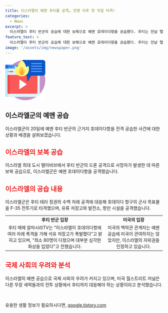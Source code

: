 ```yaml
---
title: 이스라엘이 예멘 후티를 공격… 전쟁 이후 첫 직접 타격!
categories:
  - News
excerpt: >
  이스라엘이 후티 반군의 공습에 대한 보복으로 예멘 호데이다항을 공습했다. 후티는 전날 텔아비브에서 이스라엘을 향한 드론 공격을 벌인 데 따른 보복이라고 주장했으며, 이에 이스라엘은 항구 도시의 군사 시설을 공격했다. 이 공습은 가자지구 전쟁 이후 예멘에 대한 이스라엘의 첫 공습이며, 예멘에서 드론을 이용한 공습은 최초로 보고되었다. 이번 사태로 인해 국제 사회에서는 긴장이 고조되고 있으며, 미국 백악관은 이스라엘의 자위권을 인정하면서 이슈에 대해 계속 접촉하고 있다고 전했다. 
feature_text: >
  이스라엘이 후티 반군의 공습에 대한 보복으로 예멘 호데이다항을 공습했다. 후티는 전날 텔아비브에서 이스라엘을 향한 드론 공격을 벌인 데 따른 보복이라고 주장했으며, 이에 이스라엘은 항구 도시의 군사 시설을 공격했다. 이 공습은 가자지구 전쟁 이후 예멘에 대한 이스라엘의 첫 공습이며, 예멘에서 드론을 이용한 공습은 최초로 보고되었다. 이번 사태로 인해 국제 사회에서는 긴장이 고조되고 있으며, 미국 백악관은 이스라엘의 자위권을 인정하면서 이슈에 대해 계속 접촉하고 있다고 전했다. 
image: '/assets/img/newspaper.png'
---
```


<p><img src="/assets/img/news.png" alt="rentncar 속보" /></p>

<h2 data-ke-size="size26">이스라엘군의 예멘 공습</h2>

<p data-ke-size="size16">이스라엘군이 20일에 예멘 후티 반군의 근거지 호데이다항을 전격 공습한 사건에 대한 상황과 배경을 살펴보겠습니다.</p>

<h2><b><span style="color: #ee2323;">이스라엘의 보복 공습</span></b></h2>

<p data-ke-size="size16">이스라엘 최대 도시 텔아비브에서 후티 반군의 드론 공격으로 사망자가 발생한 데 따른 보복 공습으로, 이스라엘군은 예멘 호데이다항을 공격했습니다.</p>

<h2><b><span style="color: #ee2323;">이스라엘의 공습 내용</span></b></h2>

<p data-ke-size="size16">이스라엘군은 후티 테러 정권의 수백 차례 공격에 대응해 호데이다 항구의 군사 목표물을 F-35 전투기로 타격했으며, 유류 저장고와 발전소, 항만 시설을 공격했습니다.</p>

<table style="width: 100%;">
<tbody>
<tr>
<td style="text-align: center; height: 17px;"><b>후티 반군 입장</b></td>
<td style="text-align: center; height: 17px;"><b>미국의 입장</b></td>
</tr>
<tr>
<td style="text-align: center; height: 17px;">후티 매체 알마시라TV는 “이스라엘이 호데이다항에 여러 차례 폭격을 가해 석유 저장고가 폭발했다”고 밝히고 있으며, “최소 80명이 다쳤으며 대부분 심각한 화상을 입었다”고 전했습니다.</td>
<td style="text-align: center; height: 17px;">미국의 백악관 관계자는 예멘 공습에 미국이 관여하지는 않았지만, 이스라엘의 자위권을 인정하고 있습니다.</td>
</tr>
</tbody>
</table>

<h2><b><span style="color: #ee2323;">국제 사회의 우려와 분석</span></b></h2>

<p data-ke-size="size16">이스라엘의 예멘 공습으로 국제 사회의 우려가 커지고 있으며, 미국 월스트리트 저널은 다른 무장 세력들과의 전투 상황에서 후티까지 대응해야 하는 상황이라고 분석했습니다.</p>

<p data-ke-size="size16">&nbsp;</p>
유용한 생활 정보가 필요하시다면, <a href="https://qoogle.tistory.com" rel="dofollow">qoogle.tistory.com</a>


